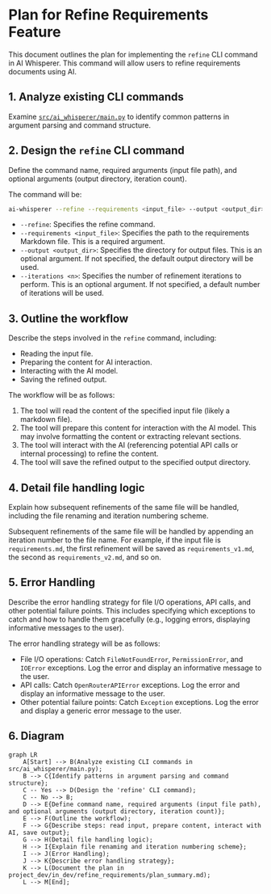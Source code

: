 # Plan for Refine Requirements Feature

This document outlines the plan for implementing the `refine` CLI command in AI Whisperer. This command will allow users to refine requirements documents using AI.

## 1. Analyze existing CLI commands

Examine [`src/ai_whisperer/main.py`](src/ai_whisperer/main.py:1) to identify common patterns in argument parsing and command structure.

## 2. Design the `refine` CLI command

Define the command name, required arguments (input file path), and optional arguments (output directory, iteration count).

The command will be:

```bash
ai-whisperer --refine --requirements <input_file> --output <output_dir> --iterations <n>
```

* `--refine`:  Specifies the refine command.
* `--requirements <input_file>`:  Specifies the path to the requirements Markdown file. This is a required argument.
* `--output <output_dir>`: Specifies the directory for output files. This is an optional argument. If not specified, the default output directory will be used.
* `--iterations <n>`: Specifies the number of refinement iterations to perform. This is an optional argument. If not specified, a default number of iterations will be used.

## 3. Outline the workflow

Describe the steps involved in the `refine` command, including:

* Reading the input file.
* Preparing the content for AI interaction.
* Interacting with the AI model.
* Saving the refined output.

The workflow will be as follows:

1. The tool will read the content of the specified input file (likely a markdown file).
2. The tool will prepare this content for interaction with the AI model. This may involve formatting the content or extracting relevant sections.
3. The tool will interact with the AI (referencing potential API calls or internal processing) to refine the content.
4. The tool will save the refined output to the specified output directory.

## 4. Detail file handling logic

Explain how subsequent refinements of the same file will be handled, including the file renaming and iteration numbering scheme.

Subsequent refinements of the same file will be handled by appending an iteration number to the file name. For example, if the input file is `requirements.md`, the first refinement will be saved as `requirements_v1.md`, the second as `requirements_v2.md`, and so on.

## 5. Error Handling

Describe the error handling strategy for file I/O operations, API calls, and other potential failure points. This includes specifying which exceptions to catch and how to handle them gracefully (e.g., logging errors, displaying informative messages to the user).

The error handling strategy will be as follows:

* File I/O operations: Catch `FileNotFoundError`, `PermissionError`, and `IOError` exceptions. Log the error and display an informative message to the user.
* API calls: Catch `OpenRouterAPIError` exceptions. Log the error and display an informative message to the user.
* Other potential failure points: Catch `Exception` exceptions. Log the error and display a generic error message to the user.

## 6. Diagram

```mermaid
graph LR
    A[Start] --> B(Analyze existing CLI commands in src/ai_whisperer/main.py);
    B --> C{Identify patterns in argument parsing and command structure};
    C -- Yes --> D(Design the 'refine' CLI command);
    C -- No --> B;
    D --> E{Define command name, required arguments (input file path), and optional arguments (output directory, iteration count)};
    E --> F(Outline the workflow);
    F --> G{Describe steps: read input, prepare content, interact with AI, save output};
    G --> H(Detail file handling logic);
    H --> I{Explain file renaming and iteration numbering scheme};
    I --> J(Error Handling);
    J --> K{Describe error handling strategy};
    K --> L(Document the plan in project_dev/in_dev/refine_requirements/plan_summary.md);
    L --> M[End];
